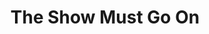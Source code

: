 ---
ep: 116
title: "The Show Must Go On"
imglink: "https://live.staticflickr.com/65535/50982916716_2d14d9c6e1_o.jpg"
thumbnail: "https://live.staticflickr.com/65535/50982916716_58d96cc1d4_q.jpg"
alt: >
     In the centre is the Mechanical Turk, a sword falling from one hand. He is surrounded by singing birds and shattering chess pieces, with ropes looping around the outside. There are wavy lines radiating from the centre. 
name: "Oddly Specific"
---